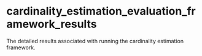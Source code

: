 # cardinality_estimation_evaluation_framework_results
The detailed results associated with running the cardinality estimation framework. 
